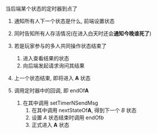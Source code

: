 
当后端某个状态的定时器到点了

1. 通知所有人下一个状态是什么, 前端设置状态
2. 同时告知所有人存活情况(在进入白天时还会**通知今晚谁死了**)
3. 若是玩家参与的多人共同操作状态结束了
   1. 进入查看结果的状态
   2. 向后端发起请求询问其结果


1. 上一个状态结束, 即将进入 **A** 状态
2. 调用定时器中的回调, 即 endOf**A**
   1. 在其中调用 setTimerNSendMsg
      1. 在其中调用 nextStateOf**A**, 得到下一个 *B* 状态
      2. 设置 *A* 状态结束时调用 endOf*b*
      3. 正式进入 **A** 状态